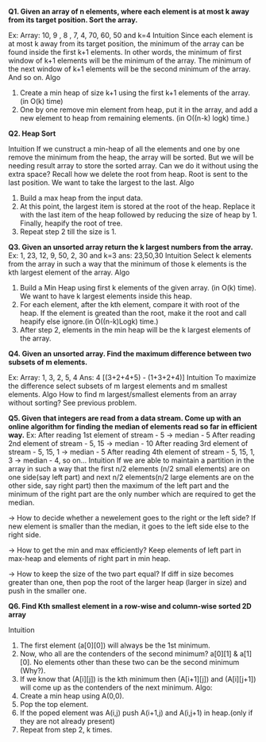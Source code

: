 **Q1. Given an array of n elements, where each element is at most k away from its target position. Sort the array.**

Ex: Array: 10, 9 , 8 , 7, 4, 70, 60, 50 and k=4 
Intuition
Since each element is at most k away from its target position, the minimum of the array can be found inside the first k+1 elements.
In other words, the minimum of first window of k+1 elements will be the minimum of the array. The minimum of the next window of k+1 elements will be the second minimum of the array. And so on. 
Algo
1) Create a min heap of size k+1 using the first k+1 elements of the array. (in O(k) time)
2) One by one remove min element from heap, put it in the array, and add a new element to heap from remaining elements. (in O((n-k) logk) time.)

**Q2. Heap Sort**

Intuition
If we cunstruct a min-heap of all the elements and one by one remove the minimum from the heap, the array will be sorted. But we will be needing result array to store the sorted array.
Can we do it without using the extra space? 
Recall how we delete the root from heap. Root is sent to the last position.
We want to take the largest to the last. 
Algo
1) Build a max heap from the input data.
2) At this point, the largest item is stored at the root of the heap. Replace it with the last item of the heap followed by reducing the size of heap by 1. Finally, heapify the root of tree.
3) Repeat step 2 till the size is 1.

**Q3. Given an unsorted array return the k largest numbers from the array.**
Ex: 1, 23, 12, 9, 50, 2, 30 and k=3 
ans: 23,50,30 
Intuition
Select k elements from the array in such a way that the minimum of those k elements is the kth largest element of the array. 
Algo
1) Build a Min Heap using first k elements of the given array. (in O(k) time). We want to have k largest elements inside this heap.
2) For each element, after the kth element, compare it with root of the heap. If the element is greated than the root, make it the root and call heapify else ignore.(in O((n-k)Logk) time.)
3) After step 2, elements in the min heap will be the k largest elements of the array.

**Q4. Given an unsorted array. Find the maximum difference between two subsets of m elements.**

Ex: Array: 1, 3, 2, 5, 4 
Ans: 4 [(3+2+4+5) - (1+3+2+4)] 
Intuition
To maximize the difference select subsets of m largest elements and m smallest elements. 
Algo
How to find m largest/smallest elements from an array without sorting?
See previous problem.

**Q5. Given that integers are read from a data stream. Come up with an online algorithm for finding the median of elements read so far in efficient way.**
Ex: After reading 1st element of stream - 5 -> median - 5
After reading 2nd element of stream - 5, 15 -> median - 10
After reading 3rd element of stream - 5, 15, 1 -> median - 5
After reading 4th element of stream - 5, 15, 1, 3 -> median - 4, so on...
Intuition
If we are able to maintain a partition in the array in such a way that the first n/2 elements (n/2 small elements) are on one side(say left part) and next n/2 elements(n/2 large elements are on the other side, say right part) then the maximum of the left part and the minimum of the right part are the only number which are required to get the median. 

-> How to decide whether a newelement goes to the right or the left side? 
If new element is smaller than the median, it goes to the left side else to the right side.

-> How to get the min and max efficiently? 
Keep elements of left part in max-heap and elements of right part in min heap.

-> How to keep the size of the two part equal? 
If diff in size becomes greater than one, then pop the root of the larger heap (larger in size) and push in the smaller one.


**Q6. Find Kth smallest element in a row-wise and column-wise sorted 2D array**

Intuition
1) The first element (a[0][0]) will always be the 1st minimum.
2) Now, who all are the contenders of the second minimum? 
a[0][1] & a[1][0]. No elements other than these two can be the second minimum (Why?).
3) If we know that (A[i][j]) is the kth minimum then (A[i+1][j]) and (A[i][j+1]) will come up as the contenders of the next minimum.
Algo:
1) Create a min heap using A(0,0).
2) Pop the top element.
3) If the poped element was A(i,j) push A(i+1,j) and A(i,j+1) in heap.(only if they are not already present)
4) Repeat from step 2, k times.
